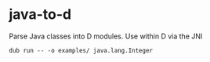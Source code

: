 # java-to-d
Parse Java classes into D modules. Use within D via the JNI

```
dub run -- -o examples/ java.lang.Integer
```

